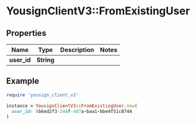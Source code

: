 # YousignClientV3::FromExistingUser

## Properties

| Name | Type | Description | Notes |
| ---- | ---- | ----------- | ----- |
| **user_id** | **String** |  |  |

## Example

```ruby
require 'yousign_client_v3'

instance = YousignClientV3::FromExistingUser.new(
  user_id: 8b6ed2f3-244f-487a-baa1-bbe4f51c8744
)
```

